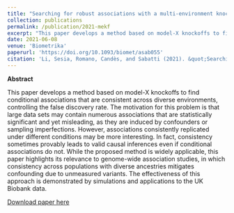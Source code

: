 ```yaml
---
title: "Searching for robust associations with a multi-environment knockoff filter"
collection: publications
permalink: /publication/2021-mekf
excerpt: "This paper develops a method based on model-X knockoffs to find conditional associations that are robust across diverse environments, controlling the false discovery rate."
date: 2021-06-08
venue: 'Biometrika'
paperurl: 'https://doi.org/10.1093/biomet/asab055'
citation: 'Li, Sesia, Romano, Candès, and Sabatti (2021). &quot;Searching for robust associations with a multi-environment knockoff filter.&quot; <i>Biometrika</i>. asab055.'
---
```


**Abstract**

This paper develops a method based on model-X knockoffs to find conditional associations that are consistent across diverse environments, controlling the false discovery rate. The motivation for this problem is that large data sets may contain numerous associations that are statistically significant and yet misleading, as they are induced by confounders or sampling imperfections. However, associations consistently replicated under different conditions may be more interesting. In fact, consistency sometimes provably leads to valid causal inferences even if conditional associations do not. While the proposed method is widely applicable, this paper highlights its relevance to genome-wide association studies, in which consistency across populations with diverse ancestries mitigates confounding due to unmeasured variants. The effectiveness of this approach is demonstrated by simulations and applications to the UK Biobank data.

[Download paper here](http://msesia.github.io/files/mekf.pdf)